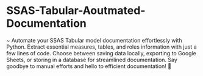 # SSAS-Tabular-Aoutmated-Documentation
~
Automate your SSAS Tabular model documentation effortlessly with Python. Extract essential measures, tables, and roles information with just a few lines of code. Choose between saving data locally, exporting to Google Sheets, or storing in a database for streamlined documentation. Say goodbye to manual efforts and hello to efficient documentation! 🚀
